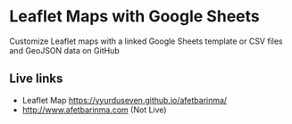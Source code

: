 # Leaflet Maps with Google Sheets
Customize Leaflet maps with a linked Google Sheets template or CSV files and GeoJSON data on GitHub

## Live links
- Leaflet Map https://yyurduseven.github.io/afetbarinma/
- http://www.afetbarinma.com (Not Live)
